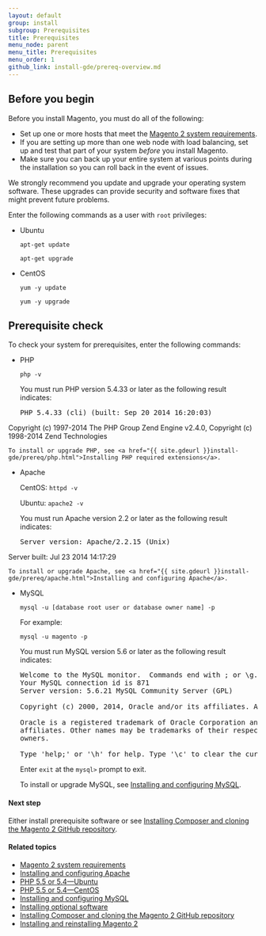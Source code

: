 ```yaml
---
layout: default
group: install
subgroup: Prerequisites
title: Prerequisites 
menu_node: parent
menu_title: Prerequisites
menu_order: 1
github_link: install-gde/prereq-overview.md
---
```


<h2 id="instgde-prereq-overview">Before you begin</h2>

Before you install Magento, you must do all of the following:

*	Set up one or more hosts that meet the <a href="{{ site.gdeurl }}install-gde/system-requirements.html">Magento 2 system requirements</a>.
*	If you are setting up more than one web node with load balancing, set up and test that part of your system _before_ you install Magento.
*	Make sure you can back up your entire system at various points during the installation so you can roll back in the event of issues.

We strongly recommend you update and upgrade your operating system software. These upgrades can provide security and software fixes that might prevent future problems.

Enter the following commands as a user with `root` privileges:

*	Ubuntu

	`apt-get update`
	
	`apt-get upgrade`
	
*	CentOS

	`yum -y update`
	
	`yum -y upgrade`

<h2 id="instgde-prereq-check">Prerequisite check</h2>

To check your system for prerequisites, enter the following commands:

*	PHP

	`php -v`
	
	You must run PHP version 5.4.33 or later as the following result indicates:
	
	<pre>PHP 5.4.33 (cli) (built: Sep 20 2014 16:20:03)
Copyright (c) 1997-2014 The PHP Group
Zend Engine v2.4.0, Copyright (c) 1998-2014 Zend Technologies</pre>

	To install or upgrade PHP, see <a href="{{ site.gdeurl }}install-gde/prereq/php.html">Installing PHP required extensions</a>.

*	Apache

	CentOS: `httpd -v`
	
	Ubuntu: `apache2 -v`
	
	You must run Apache version 2.2 or later as the following result indicates:
	
	<pre>Server version: Apache/2.2.15 (Unix)
Server built:   Jul 23 2014 14:17:29</pre>

	To install or upgrade Apache, see <a href="{{ site.gdeurl }}install-gde/prereq/apache.html">Installing and configuring Apache</a>.

*	MySQL

	`mysql -u [database root user or database owner name] -p`
	
	For example:
	
	`mysql -u magento -p`
	
	You must run MySQL version 5.6 or later as the following result indicates:
	
	<pre>Welcome to the MySQL monitor.  Commands end with ; or \g.
	Your MySQL connection id is 871
	Server version: 5.6.21 MySQL Community Server (GPL)

	Copyright (c) 2000, 2014, Oracle and/or its affiliates. All rights reserved.

	Oracle is a registered trademark of Oracle Corporation and/or its
	affiliates. Other names may be trademarks of their respective
	owners.

	Type 'help;' or '\h' for help. Type '\c' to clear the current input statement.</pre>


	Enter `exit` at the `mysql>` prompt to exit.
	
	To install or upgrade MySQL, see <a href="{{ site.gdeurl }}install-gde/prereq/mysql.html">Installing and configuring MySQL</a>.
	
#### Next step

Either install prerequisite software or see <a href="{{ site.gdeurl }}install-gde/install/composer-clone.html">Installing Composer and cloning the Magento 2 GitHub repository</a>.
	
#### Related topics

*	<a href="{{ site.gdeurl }}install-gde/system-requirements.html">Magento 2 system requirements</a>
*	<a href="{{ site.gdeurl }}install-gde/prereq/apache.html">Installing and configuring Apache</a>
*	<a href="{{ site.gdeurl }}install-gde/prereq/php-ubuntu.html">PHP 5.5 or 5.4&mdash;Ubuntu</a>
*	<a href="{{ site.gdeurl }}install-gde/prereq/php-centos.html">PHP 5.5 or 5.4&mdash;CentOS</a>
*	<a href="{{ site.gdeurl }}install-gde/prereq/mysql.html">Installing and configuring MySQL</a>
*	<a href="{{ site.gdeurl }}install-gde/prereq/optional.html">Installing optional software</a>
*	<a href="{{ site.gdeurl }}install-gde/install/composer-clone.html">Installing Composer and cloning the Magento 2 GitHub repository</a>
*	<a href="{{ site.gdeurl }}install-gde/install/install.html">Installing and reinstalling Magento 2</a>






